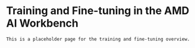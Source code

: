 <!--
Copyright © Advanced Micro Devices, Inc., or its affiliates.

SPDX-License-Identifier: MIT
-->

```{tags} AMD AI Workbench, training, fine-tuning
```

# Training and Fine-tuning in the AMD AI Workbench

```{note}
This is a placeholder page for the training and fine-tuning overview.
```
